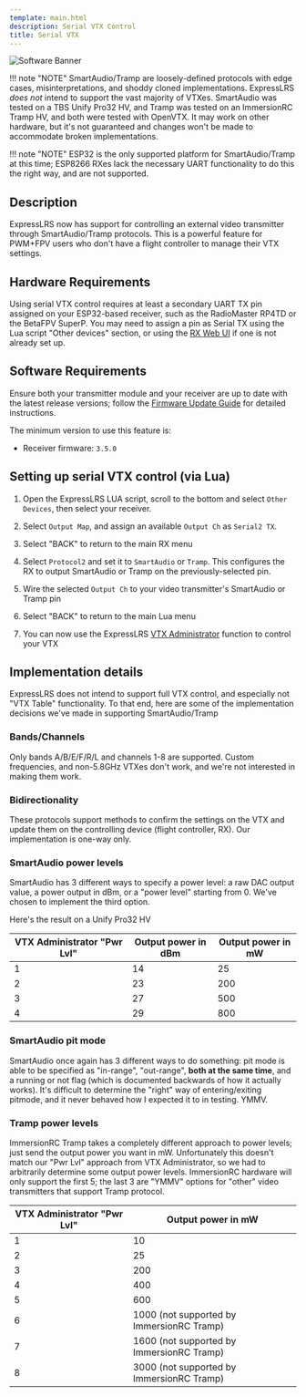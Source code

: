 ```yaml
---
template: main.html
description: Serial VTX Control
title: Serial VTX
---
```


![Software Banner](https://raw.githubusercontent.com/ExpressLRS/ExpressLRS-Hardware/master/img/software.png)

!!! note "NOTE"
    SmartAudio/Tramp are loosely-defined protocols with edge cases, misinterpretations, and shoddy cloned implementations. ExpressLRS *does not* intend to support the vast majority of VTXes. SmartAudio was tested on a TBS Unify Pro32 HV, and Tramp was tested on an ImmersionRC Tramp HV, and both were tested with OpenVTX. It may work on other hardware, but it's not guaranteed and changes won't be made to accommodate broken implementations.

!!! note "NOTE"
    ESP32 is the only supported platform for SmartAudio/Tramp at this time; ESP8266 RXes lack the necessary UART functionality to do this the right way, and are not supported.

## Description

ExpressLRS now has support for controlling an external video transmitter through SmartAudio/Tramp protocols. This is a powerful feature for PWM+FPV users who don't have a flight controller to manage their VTX settings.

## Hardware Requirements

Using serial VTX control requires at least a secondary UART TX pin assigned on your ESP32-based receiver, such as the RadioMaster RP4TD or the BetaFPV SuperP. You may need to assign a pin as Serial TX using the Lua script "Other devices" section, or using the [RX Web UI](../../quick-start/webui/) if one is not already set up.

## Software Requirements

Ensure both your transmitter module and your receiver are up to date with the latest release versions; follow the [Firmware Update Guide](../../quick-start/getting-started/) for detailed instructions.

The minimum version to use this feature is:
- Receiver firmware: `3.5.0`

## Setting up serial VTX control (via Lua)

1. Open the ExpressLRS LUA script, scroll to the bottom and select `Other Devices`, then select your receiver.

1. Select `Output Map`, and assign an available `Output Ch` as `Serial2 TX`.

1. Select "BACK" to return to the main RX menu

1. Select `Protocol2` and set it to `SmartAudio` or `Tramp`. This configures the RX to output SmartAudio or Tramp on the previously-selected pin.

1. Wire the selected `Output Ch` to your video transmitter's SmartAudio or Tramp pin

1. Select "BACK" to return to the main Lua menu

1. You can now use the ExpressLRS [VTX Administrator](../../quick-start/transmitters/lua-howto#vtx-administrator) function to control your VTX

## Implementation details

ExpressLRS does not intend to support full VTX control, and especially not "VTX Table" functionality. To that end, here are some of the implementation decisions we've made in supporting SmartAudio/Tramp

### Bands/Channels

Only bands A/B/E/F/R/L and channels 1-8 are supported. Custom frequencies, and non-5.8GHz VTXes don't work, and we're not interested in making them work.

### Bidirectionality

These protocols support methods to confirm the settings on the VTX and update them on the controlling device (flight controller, RX). Our implementation is one-way only.

### SmartAudio power levels

SmartAudio has 3 different ways to specify a power level: a raw DAC output value, a power output in dBm, or a "power level" starting from 0. We've chosen to implement the third option.

Here's the result on a Unify Pro32 HV

| VTX Administrator "Pwr Lvl" | Output power in dBm | Output power in mW |
|-----------------------------|---------------------|--------------------|
| 1                           | 14                  | 25                 |
| 2                           | 23                  | 200                |
| 3                           | 27                  | 500                |
| 4                           | 29                  | 800                |

### SmartAudio pit mode

SmartAudio once again has 3 different ways to do something: pit mode is able to be specified as "in-range", "out-range", **both at the same time**, and a running or not flag (which is documented backwards of how it actually works). It's difficult to determine the "right" way of entering/exiting pitmode, and it never behaved how I expected it to in testing. YMMV.

### Tramp power levels

ImmersionRC Tramp takes a completely different approach to power levels; just send the output power you want in mW. Unfortunately this doesn't match our "Pwr Lvl" approach from VTX Administrator, so we had to arbitrarily determine some output power levels. ImmersionRC hardware will only support the first 5; the last 3 are "YMMV" options for "other" video transmitters that support Tramp protocol.

| VTX Administrator "Pwr Lvl" | Output power in mW                        |
|-----------------------------|-------------------------------------------|
| 1                           | 10                                        |
| 2                           | 25                                        |
| 3                           | 200                                       |
| 4                           | 400                                       |
| 5                           | 600                                       |
| 6                           | 1000 (not supported by ImmersionRC Tramp) |
| 7                           | 1600 (not supported by ImmersionRC Tramp) |
| 8                           | 3000 (not supported by ImmersionRC Tramp) |